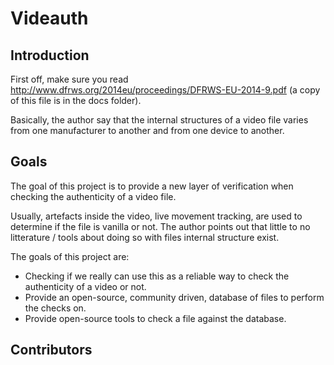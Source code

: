 # Videauth

## Introduction

First off, make sure you read http://www.dfrws.org/2014eu/proceedings/DFRWS-EU-2014-9.pdf (a copy of this file is in the docs folder).

Basically, the author say that the internal structures of a video file varies from one manufacturer to another and from one device to another.

## Goals

The goal of this project is to provide a new layer of verification when checking the authenticity of a video file.

Usually, artefacts inside the video, live movement tracking, are used to determine if the file is vanilla or not. The author points out that little to no litterature / tools about doing so with files internal structure exist.

The goals of this project are:

 * Checking if we really can use this as a reliable way to check the authenticity of a video or not.
 * Provide an open-source, community driven, database of files to perform the checks on.
 * Provide open-source tools to check a file against the database.

## Contributors

